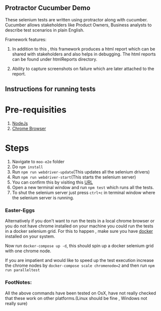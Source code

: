 ## Protractor Cucumber Demo

These selenium tests are written using protractor along with cucumber. Cucumber allows stakeholders like Product Owners, Business analysts to describe test scenarios
in plain English.

Framework features:

1. In addition to this , this framework produces
a html report which can be shared with stakeholders and also helps in debugging.
The html reports can be found under htmlReports directory.

2. Ability to capture screenshots on failure which are later attached to the report.


## Instructions for running tests

# Pre-requisities

1. [NodeJs](https://nodejs.org/en/download/)
2. [Chrome Browser](https://www.google.com/chrome/browser/desktop/index.html)


# Steps
1. Navigate to `moo-e2e` folder
2. Do `npm install`
3. Run `npm run webdriver-update`(This updates all the selenium drivers)
4. Run `npm run webdriver-start`(This starts the selenium server)
5. You can confirm this by visiting this [URL](http://localhost:4444/wd/hub/static/resource/hub.html)
6. Open a new terminal window and run `npm test` which runs all the tests.
7. To shut the selenium server just press `ctrl+c` in terminal window where the selenium server is running.

### Easter-Eggs

Alternatively if you don't want to run the tests in a local chrome browser or you do not have chrome installed on your machine you could run the tests in a docker selenium grid. For this to happen , make sure you have [docker](https://www.docker.com/docker-mac) installed on your system.

Now run `docker-compose up -d`, this should spin up a docker selenium grid with one chrome node.

If you are impatient and would like to speed up the test execution increase the chrome nodes by
`docker-compose scale chromenode=2` and then run `npm run paralleltest`

### FootNotes:
All the above commands have been tested on OsX, have not really checked that these work on other platforms.(Linux should be fine , Windows not really sure)
